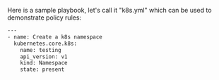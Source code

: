 Here is a sample playbook, let's call it "k8s.yml" which can be used to demonstrate policy rules:

```bash
---
- name: Create a k8s namespace
  kubernetes.core.k8s:
    name: testing
    api_version: v1
    kind: Namespace
    state: present
```

